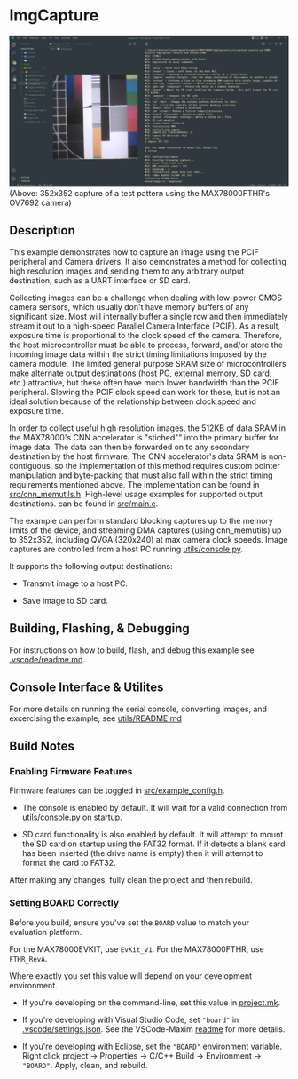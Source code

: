 # ImgCapture

![Example Image Capture in VSCode](img/Example-Capture.png)
(Above:  352x352 capture of a test pattern using the MAX78000FTHR's OV7692 camera)

## Description

This example demonstrates how to capture an image using the PCIF peripheral and Camera drivers.  It also demonstrates a method for collecting high resolution images and sending them to any arbitrary output destination, such as a UART interface or SD card.  

Collecting images can be a challenge when dealing with low-power CMOS camera sensors, which usually don't have memory buffers of any significant size.  Most will internally buffer a single row and then immediately stream it out to a high-speed Parallel Camera Interface (PCIF).  As a result, exposure time is proportional to the clock speed of the camera.  Therefore, the host microcontroller must be able to process, forward, and/or store the incoming image data within the strict timing limitations imposed by the camera module.  The limited general purpose SRAM size of microcontrollers make alternate output destinations (host PC, external memory, SD card, etc.) attractive, but these often have much lower bandwidth than the PCIF peripheral.  Slowing the PCIF clock speed can work for these, but is not an ideal solution because of the relationship between clock speed and exposure time.

In order to collect useful high resolution images, the 512KB of data SRAM in the MAX78000's CNN accelerator is "stiched"" into the primary buffer for image data.  The data can then be forwarded on to any secondary destination by the host firmware.  The CNN accelerator's data SRAM is non-contiguous, so the implementation of this method requires custom pointer manipulation and byte-packing that must also fall within the strict timing requirements mentioned above.  The implementation can be found in [src/cnn_memutils.h](src/cnn_memutils.h).  High-level usage examples for supported output destinations. can be found in [src/main.c](src/main.c).

The example can perform standard blocking captures up to the memory limits of the device, and streaming DMA captures (using cnn_memutils) up to 352x352, including QVGA (320x240) at max camera clock speeds.  Image captures are controlled from a host PC running [utils/console.py](utils/console.py).

It supports the following output destinations:

* Transmit image to a host PC.

* Save image to SD card.

## Building, Flashing, & Debugging

For instructions on how to build, flash, and debug this example see [.vscode/readme.md](.vscode/readme.md).

## Console Interface & Utilites

For more details on running the serial console, converting images, and excercising the example, see [utils/README.md](utils/README.md)

## Build Notes

### Enabling Firmware Features

Firmware features can be toggled in [src/example_config.h](src/example_config.h).

* The console is enabled by default.  It will wait for a valid connection from [utils/console.py](utils/console.py) on startup.

* SD card functionality is also enabled by default.  It will attempt to mount the SD card on startup using the FAT32 format.  If it detects a blank card has been inserted (the drive name is empty) then it will attempt to format the card to FAT32.

After making any changes, fully clean the project and then rebuild.

### Setting BOARD Correctly

Before you build, ensure you've set the `BOARD` value to match your evaluation platform.

For the MAX78000EVKIT, use `EvKit_V1`.
For the MAX78000FTHR, use `FTHR_RevA`.

Where exactly you set this value will depend on your development environment.

* If you're developing on the command-line, set this value in [project.mk](project.mk).

* If you're developing with Visual Studio Code, set `"board"` in [.vscode/settings.json](.vscode/settings.json).  See the VSCode-Maxim [readme](.vscode/readme.md) for more details.

* If you're developing with Eclipse, set the `"BOARD"` environment variable.  Right click project -> Properties -> C/C++ Build -> Environment -> `"BOARD"`.  Apply, clean, and rebuild.